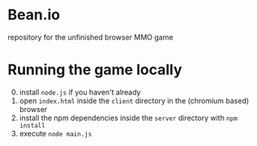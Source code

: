 # Bean.io
repository for the unfinished browser MMO game

# Running the game locally
0. install `node.js` if you haven't already  
1. open `index.html` inside the `client` directory in the (chromium based) browser  
2. install the npm dependencies inside the `server` directory with `npm install`  
3. execute `node main.js`
